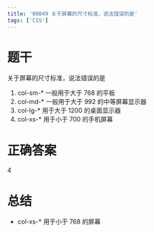 ```yaml
---
title: '00049 关于屏幕的尺寸标准，说法错误的是'
tags: ['CSS']
---
```


# 题干

关于屏幕的尺寸标准，说法错误的是

1. col-sm-* 一般用于大于 768 的平板
2. col-md-* 一般用于大于 992 的中等屏幕显示器
3. col-lg-* 用于大于 1200 的桌面显示器
4. col-xs-* 用于小于 700 的手机屏幕

# 正确答案

4

# 总结

- col-xs-* 用于小于 768 的屏幕

<script>
  function func() {

  }
  
</script>